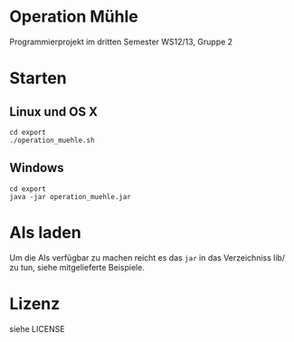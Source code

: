 # Operation Mühle

Programmierprojekt im dritten Semester WS12/13, Gruppe 2

# Starten

## Linux und OS X

    cd export
    ./operation_muehle.sh

## Windows

    cd export
    java -jar operation_muehle.jar

# AIs laden

Um die AIs verfügbar zu machen reicht es das `jar` in das Verzeichniss lib/
zu tun, siehe mitgelieferte Beispiele.

# Lizenz

siehe LICENSE
